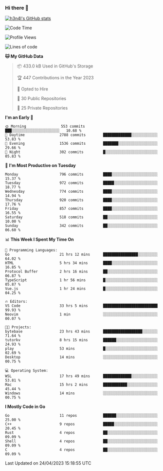 ### Hi there 👋

[![h3n4l's GitHub stats](https://github-readme-stats.vercel.app/api?username=h3n4l&count_private=true&show_icons=true&theme=radical)](https://github.com/h3n4l/github-readme-stats)

<!--START_SECTION:waka-->
![Code Time](http://img.shields.io/badge/Code%20Time-1%2C174%20hrs%203%20mins-blue)

![Profile Views](http://img.shields.io/badge/Profile%20Views-2-blue)

![Lines of code](https://img.shields.io/badge/From%20Hello%20World%20I%27ve%20Written-2.8%20million%20lines%20of%20code-blue)

**🐱 My GitHub Data** 

> 📦 433.0 kB Used in GitHub's Storage 
 > 
> 🏆 447 Contributions in the Year 2023
 > 
> 💼 Opted to Hire
 > 
> 📜 30 Public Repositories 
 > 
> 🔑 25 Private Repositories 
 > 
**I'm an Early 🐤** 

```text
🌞 Morning                553 commits         ███░░░░░░░░░░░░░░░░░░░░░░   10.68 % 
🌆 Daytime                2788 commits        █████████████░░░░░░░░░░░░   53.83 % 
🌃 Evening                1536 commits        ███████░░░░░░░░░░░░░░░░░░   29.66 % 
🌙 Night                  302 commits         █░░░░░░░░░░░░░░░░░░░░░░░░   05.83 % 
```
📅 **I'm Most Productive on Tuesday** 

```text
Monday                   796 commits         ████░░░░░░░░░░░░░░░░░░░░░   15.37 % 
Tuesday                  972 commits         █████░░░░░░░░░░░░░░░░░░░░   18.77 % 
Wednesday                774 commits         ████░░░░░░░░░░░░░░░░░░░░░   14.94 % 
Thursday                 920 commits         ████░░░░░░░░░░░░░░░░░░░░░   17.76 % 
Friday                   857 commits         ████░░░░░░░░░░░░░░░░░░░░░   16.55 % 
Saturday                 518 commits         ██░░░░░░░░░░░░░░░░░░░░░░░   10.00 % 
Sunday                   342 commits         ██░░░░░░░░░░░░░░░░░░░░░░░   06.60 % 
```


📊 **This Week I Spent My Time On** 

```text
💬 Programming Languages: 
Go                       21 hrs 12 mins      ████████████████░░░░░░░░░   64.02 % 
HTML                     5 hrs 34 mins       ████░░░░░░░░░░░░░░░░░░░░░   16.85 % 
Protocol Buffer          2 hrs 16 mins       ██░░░░░░░░░░░░░░░░░░░░░░░   06.87 % 
TypeScript               1 hr 56 mins        █░░░░░░░░░░░░░░░░░░░░░░░░   05.87 % 
Vue.js                   1 hr 24 mins        █░░░░░░░░░░░░░░░░░░░░░░░░   04.25 % 

🔥 Editors: 
VS Code                  33 hrs 5 mins       █████████████████████████   99.93 % 
Neovim                   1 min               ░░░░░░░░░░░░░░░░░░░░░░░░░   00.07 % 

🐱‍💻 Projects: 
bytebase                 23 hrs 43 mins      ██████████████████░░░░░░░   71.64 % 
tutorkv                  8 hrs 15 mins       ██████░░░░░░░░░░░░░░░░░░░   24.93 % 
play                     53 mins             █░░░░░░░░░░░░░░░░░░░░░░░░   02.69 % 
Desktop                  14 mins             ░░░░░░░░░░░░░░░░░░░░░░░░░   00.75 % 

💻 Operating System: 
WSL                      17 hrs 49 mins      █████████████░░░░░░░░░░░░   53.81 % 
Mac                      15 hrs 2 mins       ███████████░░░░░░░░░░░░░░   45.44 % 
Windows                  14 mins             ░░░░░░░░░░░░░░░░░░░░░░░░░   00.75 % 
```

**I Mostly Code in Go** 

```text
Go                       11 repos            ██████░░░░░░░░░░░░░░░░░░░   25.00 % 
C++                      9 repos             █████░░░░░░░░░░░░░░░░░░░░   20.45 % 
Rust                     4 repos             ██░░░░░░░░░░░░░░░░░░░░░░░   09.09 % 
Shell                    4 repos             ██░░░░░░░░░░░░░░░░░░░░░░░   09.09 % 
C                        4 repos             ██░░░░░░░░░░░░░░░░░░░░░░░   09.09 % 
```




 Last Updated on 24/04/2023 15:18:55 UTC
<!--END_SECTION:waka-->

